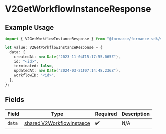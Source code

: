 # V2GetWorkflowInstanceResponse

## Example Usage

```typescript
import { V2GetWorkflowInstanceResponse } from "@formance/formance-sdk/sdk/models/shared";

let value: V2GetWorkflowInstanceResponse = {
  data: {
    createdAt: new Date("2023-11-04T15:17:55.065Z"),
    id: "<id>",
    terminated: false,
    updatedAt: new Date("2024-03-21T07:14:48.236Z"),
    workflowID: "<id>",
  },
};
```

## Fields

| Field                                                                         | Type                                                                          | Required                                                                      | Description                                                                   |
| ----------------------------------------------------------------------------- | ----------------------------------------------------------------------------- | ----------------------------------------------------------------------------- | ----------------------------------------------------------------------------- |
| `data`                                                                        | [shared.V2WorkflowInstance](../../../sdk/models/shared/v2workflowinstance.md) | :heavy_check_mark:                                                            | N/A                                                                           |